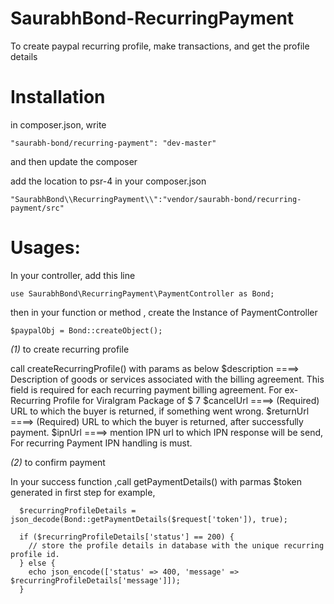 # SaurabhBond-RecurringPayment
To create paypal recurring profile, make transactions, and get the profile details

# Installation 
in composer.json, write  

    "saurabh-bond/recurring-payment": "dev-master"
and then update the composer

add the location to psr-4 in your composer.json 

    "SaurabhBond\\RecurringPayment\\":"vendor/saurabh-bond/recurring-payment/src"
    
# Usages:

In your controller, add this line
  
    use SaurabhBond\RecurringPayment\PaymentController as Bond;

then in your function or method , create the Instance of PaymentController

    $paypalObj = Bond::createObject(); 
    
 *(1)* to create recurring profile 
 
 call createRecurringProfile() with params as below
 $description ====> Description of goods or services associated with the billing agreement. This field is required for each     recurring payment billing agreement.  For ex- Recurring Profile for Viralgram Package of $ 7
 $cancelUrl ====>  (Required) URL to which the buyer is returned, if something went wrong.
 $returnUrl ====>  (Required) URL to which the buyer is returned, after successfully payment.
 $ipnUrl ====>  mention IPN url to which IPN response will be send, For recurring Payment IPN handling is must.  
 
 
 *(2)* to confirm payment
 
 In your success function ,call getPaymentDetails() with parmas $token generated in first step
 for example,

      $recurringProfileDetails = json_decode(Bond::getPaymentDetails($request['token']), true);

      if ($recurringProfileDetails['status'] == 200) {  
        // store the profile details in database with the unique recurring profile id.
      } else {
        echo json_encode(['status' => 400, 'message' => $recurringProfileDetails['message']]);
      }

